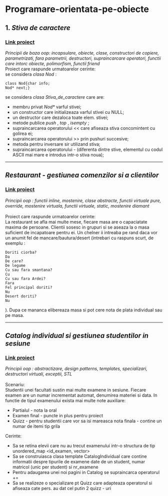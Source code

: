 # Programare-orientata-pe-obiecte

## 1. _Stiva de caractere_
### [Link proiect](https://github.com/iuga-paula/Programare-orientata-pe-obiecte/tree/master/Tema1)
_Principii de baza oop: incapsulare, obiecte, clase, constructori de copiere, parametrizati, fara parametrii, destructori, supraincarcare operatori, functii care intorc obiecte, polimorfism, functii friend_ \
Proiect care raspunde urmatoarelor cerinte:\
se considera _clasa Nod_ :
```
class Nod{char info;
Nod* next;}

```
se considera _clasa Stiva_de_caractere_ care are:
- membru privat _Nod*_ varful stivei;
- un constructor care initializeaza varful stivei cu NULL;
- un destructor care dezaloca toate elem. stivei;
- metode publice _push_ , _top_ , _isempty_ ;
- supraincarcarea operatorului << care afiseaza stiva concomintent cu golirea ei;
- supraincarcarea operatorului >> prin pushuri succesive;
- metoda pentru inversare sir utilizand stiva;
- supraincarcarea operatorului - (diferenta dintre stive, elementul cu codul ASCII mai mare e introdus intr-o stiva noua);

<hr>

## _Restaurant - gestiunea comenzilor si a clientilor_
### [Link proiect](https://github.com/iuga-paula/Programare-orientata-pe-obiecte/tree/master/Tema2)
_Principii oop : functii inline, mostenire, clase abstracte, functii virtuale pure, override, mostenire virtuala, functii virtuale, static, mostenire diamant_ \
\
Proiect care raspunde urmatoarelor cerinte:\
La restaurant se afla mai multe mese, fiecare masa are o capaciatate maxima de persoane. Clientii sosesc in grupuri si se aseaza la
o masa suficient de incapatoare pentru ei. Un chelner ii intreaba pe rand daca vor un anumit fel de mancare/bautura/desert (intrebari cu raspuns scurt, de exemplu : 
```
Doriti ciorba? 
Da
De care? 
De legume
Cu sau fara smantana? 
Cu
Cu sau fara Ardei?
Fara
Fel principal doriti? 
Nu
Desert doriti? 
Nu
```
). Dupa ce mananca elibereaza masa si pot cere nota de plata individual sau pe masa.


<hr>

## _Catalog individual si gestiunea studentilor in sesiune_
### [Link proiect](https://github.com/iuga-paula/Programare-orientata-pe-obiecte/tree/master/Tema3)
_Principii oop : abstractizare, design patterns, templates, specializari, destructori virtuali, exceptii, STL_ \
\
Scenariu:\
Studentii unei facultati sustin mai multe examene in sesiune. Fiecare examen are un numar incrementat automat, denumirea materiei si data. In functie de tipul examenului exista mai multe note auxiliare:
- Partialul - nota la oral
- Examen final - puncte in plus pentru proiect
- Quizz - pentru studentii care vor sa isi mareasca nota finala - contine un numar de itemi tip grila

Cerinte:
- Sa se retina elevii care nu au trecut examenului intr-o structura de tip unordered_map <id_examen, vector<elev>>
- Sa se construiasca clasa template CatalogIndividual care contine informatii despre tipurile de examene date de un student, numar matricol (unic per student) si nr_examene
- Pentru adaugarea unei noi pagini in Catalog se supraincarca operatorul +=
- Sa se realizeze o specializare pt Quizz care adapteaza operatorul si afiseaza cate pers. au dat cel putin 2 quizz - uri



